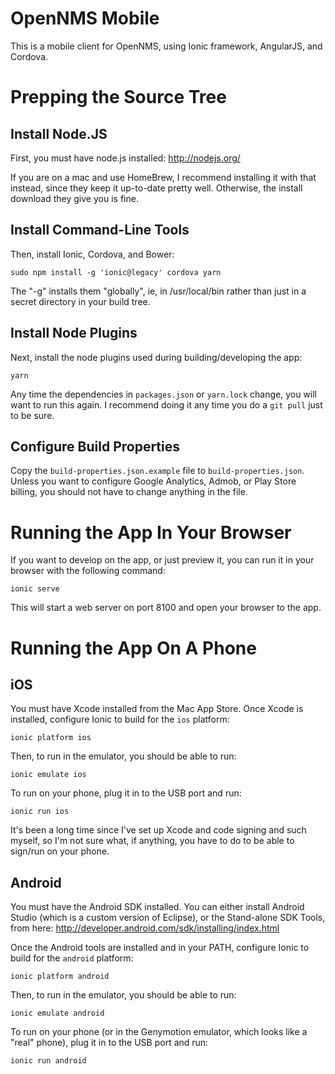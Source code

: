 OpenNMS Mobile
==============

This is a mobile client for OpenNMS, using Ionic framework, AngularJS, and Cordova.

Prepping the Source Tree
========================

Install Node.JS
---------------

First, you must have node.js installed: http://nodejs.org/

If you are on a mac and use HomeBrew, I recommend installing it with that instead, since they keep it up-to-date pretty well.  Otherwise, the install download they give you is fine.

Install Command-Line Tools
--------------------------

Then, install Ionic, Cordova, and Bower:

```
sudo npm install -g 'ionic@legacy' cordova yarn
```

The "-g" installs them "globally", ie, in /usr/local/bin rather than just in a secret directory in your build tree.

Install Node Plugins
--------------------

Next, install the node plugins used during building/developing the app:

```
yarn
```

Any time the dependencies in `packages.json` or `yarn.lock` change, you will want to run this again.  I recommend doing it any time you do a `git pull` just to be sure.

Configure Build Properties
--------------------------

Copy the `build-properties.json.example` file to `build-properties.json`.  Unless you want to configure Google Analytics, Admob, or Play Store billing, you should not have to change anything in the file.

Running the App In Your Browser
===============================

If you want to develop on the app, or just preview it, you can run it in your browser with the following command:

```
ionic serve
```

This will start a web server on port 8100 and open your browser to the app.

Running the App On A Phone
==========================

iOS
---

You must have Xcode installed from the Mac App Store. Once Xcode is installed, configure Ionic to build for the `ios` platform:

```
ionic platform ios
```

Then, to run in the emulator, you should be able to run:

```
ionic emulate ios
```

To run on your phone, plug it in to the USB port and run:

```
ionic run ios
```

It's been a long time since I've set up Xcode and code signing and such myself, so I'm not sure what, if anything, you have to do to be able to sign/run on your phone.

Android
-------

You must have the Android SDK installed.  You can either install Android Studio (which is a custom version of Eclipse), or the Stand-alone SDK Tools, from here: http://developer.android.com/sdk/installing/index.html

Once the Android tools are installed and in your PATH, configure Ionic to build for the `android` platform:

```
ionic platform android
```

Then, to run in the emulator, you should be able to run:

```
ionic emulate android
```

To run on your phone (or in the Genymotion emulator, which looks like a "real" phone), plug it in to the USB port and run:

```
ionic run android
```
